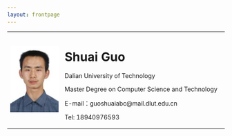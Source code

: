 ```yaml
---
layout: frontpage
---
```


<table border="0" cellspacing="0" cellpadding="0">
  <tr>
    <td width="25%">
      <img src="/images/head.jpg" width="100%"> 
    </td>
    <td width="75%">
      <h1>Shuai Guo</h1>
      <p>Dalian University of Technology</p>
      <p>Master Degree on Computer Science and Technology</p>
      <p>E-mail：guoshuaiabc@mail.dlut.edu.cn</p>
      <p>Tel: 18940976593</p>
      <!-- <p><b>地址：××市××区××路××号××大学，××楼，邮编×××</b></p> -->
    </td>
  </tr>
</table>

<!-- <body>
    <img src="/images/head.jpg" style="float:right">
<div style="float:left;">
      <h1>Shuai Guo</h1>
      <p>Dalian University of Technology</p>
      <p>Master Degree on Computer Science and Technology</p>
      <p>E-mail：guoshuaiabc@mail.dlut.edu.cn</p>
      <p>Tel: 18940976593</b></p>
</div>
</body> -->